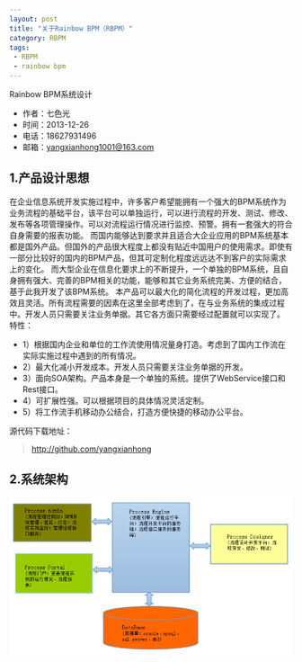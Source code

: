 ```yaml
---
layout: post
title: "关于Rainbow BPM（RBPM）"
category: RBPM
tags: 
 - RBPM
 - rainbow bpm
---
```

Rainbow BPM系统设计

* 作者：七色光 
* 时间：2013-12-26 
* 电话：18627931496 
* 邮箱：yangxianhong1001@163.com

## 1.产品设计思想
   在企业信息系统开发实施过程中，许多客户希望能拥有一个强大的BPM系统作为业务流程的基础平台，该平台可以单独运行，可以进行流程的开发、测试、修改、发布等各项管理操作。可以对流程运行情况进行监控、预警。拥有一套强大的符合自身需要的报表功能。
而国内能够达到要求并且适合大企业应用的BPM系统基本都是国外产品。但国外的产品很大程度上都没有贴近中国用户的使用需求。即使有一部分比较好的国内的BPM产品，但其可定制化程度远远达不到客户的实际需求上的变化。
而大型企业在信息化要求上的不断提升，一个单独的BPM系统，且自身拥有强大、完善的BPM相关的功能，能够和其它业务系统完美、方便的结合，基于此我开发了该BPM系统。
本产品可以最大化的简化流程的开发过程，更加高效且灵活。所有流程需要的因素在这里全部考虑到了，在与业务系统的集成过程中。开发人员只需要关注业务单据。其它各方面只需要经过配置就可以实现了。
特性：

  * 1）根据国内企业和单位的工作流使用情况量身打造。考虑到了国内工作流在实际实施过程中遇到的所有情况。
  * 2）最大化减小开发成本。开发人员只需要关注业务单据的开发。
  * 3）面向SOA架构。产品本身是一个单独的系统。提供了WebService接口和Rest接口。
  * 4）可扩展性强。可以根据项目的具体情况灵活定制。
  * 5）将工作流手机移动办公结合，打造方便快捷的移动办公平台。

源代码下载地址：
> http://github.com/yangxianhong

## 2.系统架构

![](/files/2014/11/pic1.png)
